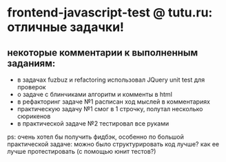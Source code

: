 # frontend-javascript-test @ tutu.ru: отличные задачки!

## некоторые комментарии к выполненным заданиям:
- в задачах fuzbuz и refactoring использовал JQuery unit test для проверок
- о задаче с блинчиками алгоритм и комменты в html
- в рефакторинг задаче №1 расписан ход мыслей в комментариях
- практическую задачу №1 смог в 1 строчку, полутал несколько сюрикенов
- в практической задаче №2 тестировал все руками 

ps: очень хотел бы получить фидбэк, особенно по большой практической задаче: можно было структурировать код лучше? 
как ее лучше протестировать (с помощью юнит тестов?)


